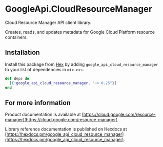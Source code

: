 # GoogleApi.CloudResourceManager

Cloud Resource Manager API client library.

Creates, reads, and updates metadata for Google Cloud Platform resource containers.

## Installation

Install this package from [Hex](https://hex.pm) by adding
`google_api_cloud_resource_manager` to your list of dependencies in `mix.exs`:

```elixir
def deps do
  [{:google_api_cloud_resource_manager, "~> 0.25"}]
end
```

## For more information

Product documentation is available at [https://cloud.google.com/resource-manager](https://cloud.google.com/resource-manager).

Library reference documentation is published on Hexdocs at
[https://hexdocs.pm/google_api_cloud_resource_manager](https://hexdocs.pm/google_api_cloud_resource_manager).
